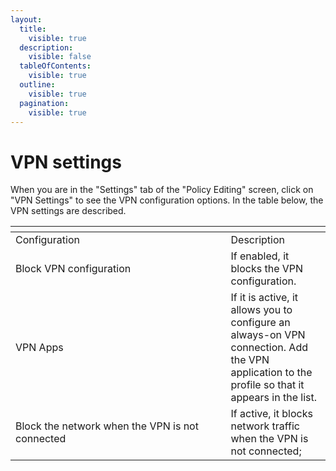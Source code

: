 ```yaml
---
layout:
  title:
    visible: true
  description:
    visible: false
  tableOfContents:
    visible: true
  outline:
    visible: true
  pagination:
    visible: true
---
```


# VPN settings

When you are in the "Settings" tab of the "Policy Editing" screen, click on "VPN Settings" to see the VPN configuration options. In the table below, the VPN settings are described.

<table data-header-hidden><thead><tr><th width="328.5"></th><th></th></tr></thead><tbody><tr><td>Configuration</td><td>Description</td></tr><tr><td>Block VPN configuration</td><td>If enabled, it blocks the VPN configuration.</td></tr><tr><td>VPN Apps</td><td>If it is active, it allows you to configure an always-on VPN connection. Add the VPN application to the profile so that it appears in the list.</td></tr><tr><td>Block the network when the VPN is not connected</td><td>If active, it blocks network traffic when the VPN is not connected;</td></tr></tbody></table>

